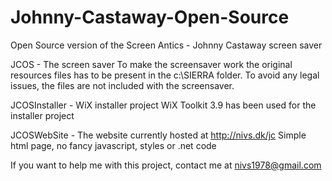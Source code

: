 # Johnny-Castaway-Open-Source
Open Source version of the Screen Antics - Johnny Castaway screen saver

JCOS - The screen saver
To make the screensaver work the original resources files has to be present in the c:\SIERRA folder. To avoid any legal  issues, the files are not included with the screensaver.

JCOSInstaller - WiX installer project
WiX Toolkit 3.9 has been used for the installer project

JCOSWebSite - The website currently hosted at http://nivs.dk/jc
Simple html page, no fancy javascript, styles or .net code

If you want to help me with this project, contact me at nivs1978@gmail.com
